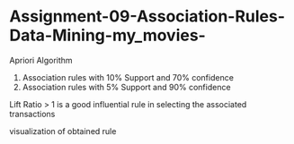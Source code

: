 # Assignment-09-Association-Rules-Data-Mining-my_movies-

Apriori Algorithm

1. Association rules with 10% Support and 70% confidence
2. Association rules with 5% Support and 90% confidence

Lift Ratio > 1 is a good influential rule in selecting the associated transactions

visualization of obtained rule
